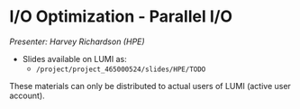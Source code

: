 # I/O Optimization - Parallel I/O

*Presenter: Harvey Richardson (HPE)*


-   Slides available on LUMI as:
    -   `/project/project_465000524/slides/HPE/TODO`

These materials can only be distributed to actual users of LUMI (active user account).
